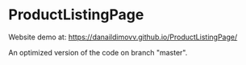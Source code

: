 # ProductListingPage

Website demo at: https://danaildimovv.github.io/ProductListingPage/

An optimized version of the code on branch "master".
